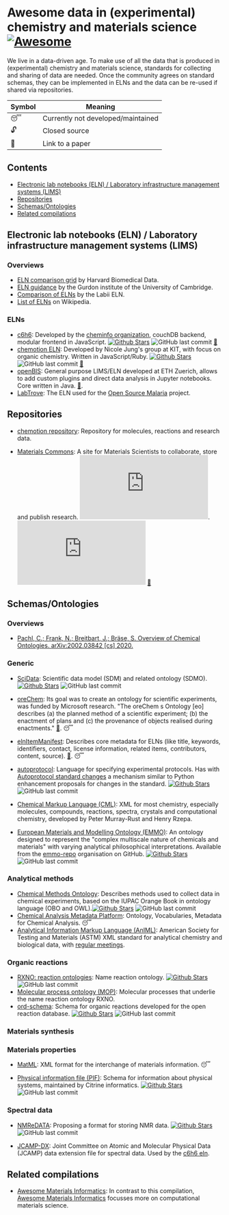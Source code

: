 # Awesome data in (experimental) chemistry and materials science [![Awesome](https://cdn.rawgit.com/sindresorhus/awesome/d7305f38d29fed78fa85652e3a63e154dd8e8829/media/badge.svg)](https://github.com/sindresorhus/awesome)

We live in a data-driven age. To make use of all the data that is produced in (experimental) chemistry and materials science, standards for collecting and sharing of data are needed. Once the community agrees on standard schemas, they can be implemented in ELNs and the data can be re-used if shared via repositories.

| Symbol | Meaning                            |
| ------ | ---------------------------------- |
| 😴     | Currently not developed/maintained |
| 🔓     | Closed source                      |
| 📄     | Link to a paper                    |

## Contents

- [Electronic lab notebooks (ELN) / Laboratory infrastructure management systems (LIMS)](#electronic-lab-notebooks-eln--laboratory-infrastructure-management-systems-lims)
- [Repositories](#repositories)
- [Schemas/Ontologies](#schemasontologies)
- [Related compilations](#related-compilations)

## Electronic lab notebooks (ELN) / Laboratory infrastructure management systems (LIMS)

### Overviews

- [ELN comparison grid](https://datamanagement.hms.harvard.edu/electronic-lab-notebooks) by Harvard Biomedical Data.
- [ELN guidance](https://www.gurdon.cam.ac.uk/institute-life/computing/elnguidance) by the Gurdon institute of the University of Cambridge.
- [Comparison of ELNs](https://github.com/Labii/comparison-of-best-electronic-lab-notebook) by the Labii ELN.
- [List of ELNs](https://en.wikipedia.org/wiki/List_of_electronic_laboratory_notebook_software_packages) on Wikipedia.

### ELNs

- [c6h6](https://www.c6h6.org/): Developed by the [cheminfo organization](https://github.com/cheminfo), couchDB backend, modular frontend in JavaScript. [![Github Stars](https://img.shields.io/github/stars/cheminfo/roc-eln-docker?style=social)](https://github.com/cheminfo/roc-eln-docker) ![GitHub last commit](https://img.shields.io/github/last-commit/cheminfo/roc-eln-docker?style=social) [📄](https://onlinelibrary.wiley.com/doi/abs/10.1002/mrc.4669)
- [chemotion ELN](https://github.com/ComPlat/chemotion_ELN): Developed by Nicole Jung's group at KIT, with focus on organic chemistry. Written in JavaScript/Ruby. [![Github Stars](https://img.shields.io/github/stars/ComPlat/chemotion_ELN?style=social)](https://github.com/ComPlat/chemotion_ELN) ![GitHub last commit](https://img.shields.io/github/last-commit/ComPlat/chemotion_ELN?style=social) [📄](https://www.ncbi.nlm.nih.gov/pmc/articles/PMC5612905/pdf/13321_2017_Article_240.pdf)
- [openBIS](https://openbis.ch/): General purpose LIMS/ELN developed at ETH Zuerich, allows to add custom plugins and direct data analysis in Jupyter notebooks. Core written in Java. [📄](https://academic.oup.com/bioinformatics/article/32/4/638/1743839).
- [LabTrove](http://labtrove.org/): The ELN used for the [Open Source Malaria](http://malaria.ourexperiment.org/triazolopyrazine_se) project.

## Repositories

- [chemotion repository](https://www.chemotion-repository.net/welcome): Repository for molecules, reactions and research data.

- [Materials Commons](https://github.com/materials-commons/materialscommons.org): A site for Materials Scientists to collaborate, store and publish research. [![Github Stars](https://img.shields.io/github/stars/materials-commons/materialscommons.org?style=social)](https://github.com/materials-commons/materialscommons.org). ![GitHub last commit](https://img.shields.io/github/last-commit/materials-commons/materialscommons.org?style=social) [📄](https://link.springer.com/article/10.1007%2Fs11837-016-1998-7)

## Schemas/Ontologies

### Overviews

- [Pachl, C.; Frank, N.; Breitbart, J.; Bräse, S. Overview of Chemical Ontologies. arXiv:2002.03842 [cs] 2020.](https://arxiv.org/pdf/2002.03842.pdf)

### Generic

- [SciData](https://github.com/stuchalk/scidata): Scientific data model (SDM) and related ontology (SDMO). [![Github Stars](https://img.shields.io/github/stars/stuchalk/scidata?style=social)](https://github.com/stuchalk/scidata) ![GitHub last commit](https://img.shields.io/github/last-commit/stuchalk/scidata?style=social)

- [oreChem](https://www.openarchives.org/oreChem/2010/05/24-orechem-ns): Its goal was to create an ontology for scientific experiments, was funded by Microsoft research. "The oreChem s Ontology [eo] describes (a) the planned method of a scientific experiment; (b) the enactment of plans and (c) the provenance of objects realised during enactments." [📄](https://eprints.soton.ac.uk/179619/1/05693933.pdf). 😴

- [elnItemManifest](https://sourceforge.net/p/labtrove/code/HEAD/tree/trunk/schemas/): Describes core metadata for ELNs (like title, keywords, identifiers, contact, license information, related items, contributors, content, source). [📄](https://link.springer.com/article/10.1186/1758-2946-5-52#Sec3). 😴

- [autoprotocol](https://autoprotocol.org/): Language for specifying experimental protocols. Has with [Autoprotocol standard changes](https://autoprotocol.org/ascs/) a mechanism similar to Python enhancement proposals for changes in the standard. [![Github Stars](https://img.shields.io/github/stars/autoprotocol/autoprotocol-python?style=social)](https://github.com/autoprotocol/autoprotocol-python) ![GitHub last commit](https://img.shields.io/github/last-commit/autoprotocol/autoprotocol-python?style=social)

- [Chemical Markup Language (CML)](http://www.xml-cml.org/): XML for most chemistry, especially molecules, compounds, reactions, spectra, crystals and computational chemistry, developed by Peter Murray-Rust and Henry Rzepa.

- [European Materials and Modelling Ontology (EMMO)](https://emmc.info/emmo-info/): An ontology designed to represent the "complex multiscale nature of chemicals and materials" with varying analytical philosophical interpretations. Available from the [emmo-repo](https://github.com/emmo-repo/) organisation on GitHub. [![Github Stars](https://img.shields.io/github/stars/emmo-repo/EMMO?style=social)](https://github.com/emmo-repo/EMMO) ![GitHub last commit](https://img.shields.io/github/last-commit/emmo-repo/EMMO?style=social)

### Analytical methods

- [Chemical Methods Ontology](https://github.com/rsc-ontologies/rsc-cmo): Describes methods used to collect data in chemical experiments, based on the IUPAC Orange Book in ontology language (OBO and OWL).[![Github Stars](https://img.shields.io/github/stars/rsc-ontologies/rsc-cmo?style=social)](https://github.com/rsc-ontologies/rsc-cmo) ![GitHub last commit](https://img.shields.io/github/last-commit/rsc-ontologies/rsc-cmo?style=social)
- [Chemical Analysis Metadata Platform](http://champ-project.org/): Ontology, Vocabularies, Metadata for Chemical Analysis. 😴
- [Analytical Information Markup Language (AnIML)](https://animl.org/): American Society for Testing and Materials (ASTM) XML standard for analytical chemistry and biological data, with [regular meetings](https://animl.org/meetings).

### Organic reactions

- [RXNO: reaction ontologies](https://github.com/rsc-ontologies/rxno): Name reaction ontology. [![Github Stars](https://img.shields.io/github/stars/rsc-ontologies/rxno?style=social)](https://github.com/rsc-ontologies/rxno) ![GitHub last commit](https://img.shields.io/github/last-commit/rsc-ontologies/rxno?style=social)
- [Molecular process ontology (MOP)](https://www.ebi.ac.uk/ols/ontologies/mop): Molecular processes that underlie the name reaction ontology RXNO.
- [ord-schema](https://github.com/Open-Reaction-Database/ord-schema): Schema for organic reactions developed for the open reaction database. [![Github Stars](https://img.shields.io/github/stars/Open-Reaction-Database/ord-schema?style=social)](https://github.com/Open-Reaction-Database/ord-schema) ![GitHub last commit](https://img.shields.io/github/last-commit/Open-Reaction-Database/ord-schema?style=social)

### Materials synthesis

### Materials properties

- [MatML](https://www.matml.org/): XML format for the interchange of materials information. 😴

- [Physical information file (PIF)](https://citrineinformatics.github.io/pif-documentation/index.html): Schema for information about physical systems, maintained by Citrine informatics. [![Github Stars](https://img.shields.io/github/stars/CitrineInformatics/pypif?style=social)](https://github.com/CitrineInformatics/pypif) ![GitHub last commit](https://img.shields.io/github/last-commit/CitrineInformatics/pypif?style=social)

### Spectral data

- [NMReDATA](http://nmredata.org/): Proposing a format for storing NMR data. [![Github Stars](https://img.shields.io/github/stars/NMReDATAInitiative/javatools?style=social)](https://github.com/NMReDATAInitiative/javatools) ![GitHub last commit](https://img.shields.io/github/last-commit/NMReDATAInitiative/javatools?style=social)

- [JCAMP-DX](http://www.jcamp-dx.org/): Joint Committee on Atomic and Molecular Physical Data (JCAMP) data extension file for spectral data. Used by the [c6h6 eln](https://www.c6h6.org/).

## Related compilations

- [Awesome Materials Informatics](https://github.com/tilde-lab/awesome-materials-informatics): In contrast to this compilation, [Awesome Materials Informatics](https://github.com/tilde-lab/awesome-materials-informatics) focusses more on computational materials science.
